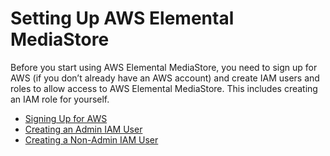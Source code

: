 # Setting Up AWS Elemental MediaStore<a name="setting-up"></a>

Before you start using AWS Elemental MediaStore, you need to sign up for AWS \(if you don’t already have an AWS account\) and create IAM users and roles to allow access to AWS Elemental MediaStore\. This includes creating an IAM role for yourself\.


+ [Signing Up for AWS](aws-sign-up.md)
+ [Creating an Admin IAM User](IAM-user-create.md)
+ [Creating a Non\-Admin IAM User](setting-up-IAM-users-create-nonadmin.md)
